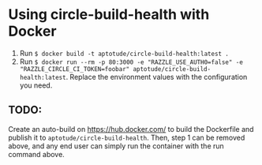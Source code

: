 # Using circle-build-health with Docker

1. Run `$ docker build -t aptotude/circle-build-health:latest .`
2. Run `$ docker run --rm -p 80:3000 -e "RAZZLE_USE_AUTH0=false" -e "RAZZLE_CIRCLE_CI_TOKEN=foobar" aptotude/circle-build-health:latest`. Replace the environment values with the configuration you need.

## TODO:

Create an auto-build on <https://hub.docker.com/> to build the Dockerfile and publish it to `aptotude/circle-build-health`. Then, step 1 can be removed above, and any end user can simply run the container with the run command above.
